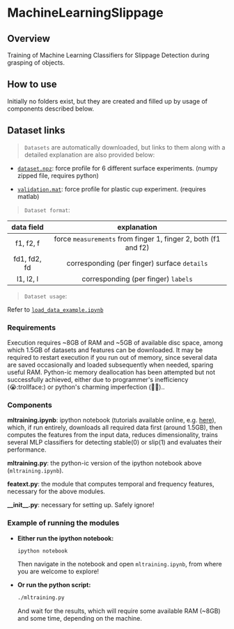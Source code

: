 # MachineLearningSlippage

## Overview

Training of Machine Learning Classifiers for Slippage Detection during grasping of objects.

## How to use

Initially no folders exist, but they are created and filled up by usage of components described below.

## Dataset links

> `Datasets` are automatically downloaded, but links to them along with a detailed explanation are also provided below:

* [`dataset.npz`](https://www.dropbox.com/s/j88wmtx1vvpik1m/dataset.npz?dl=1): force profile for 6 different surface experiments. (numpy zipped file, requires python)

* [`validation.mat`](https://www.dropbox.com/s/r8jl57lij28ljrw/validation.mat?dl=1): force profile for plastic cup experiment. (requires matlab)

> `Dataset format`:

  |  data field  |                        explanation                             |
  |:------------:|:--------------------------------------------------------------:|
  | f1, f2, f    | force `measurements` from finger 1, finger 2, both (f1 and f2) |
  | fd1, fd2, fd | corresponding (per finger) surface `details`                   |
  | l1, l2, l    | corresponding (per finger) `labels`                            |

> `Dataset usage`:

Refer to [`load_data_example.ipynb`](load_data_example.ipynb)

### Requirements

Execution requires ~8GB of RAM and ~5GB of available disc space, among which 1.5GB of datasets and features can be downloaded. It may be required to restart execution if you run out of memory, since several data are saved occasionally and loaded subsequently when needed, sparing useful RAM. Python-ic memory deallocation has been attempted but not successfully achieved, either due to programmer's inefficiency (:sob::trollface:) or python's charming imperfection (:yellow_heart::snake:)..

### Components

**mltraining.ipynb**: ipython notebook (tutorials available online, e.g. [here](http://cs231n.github.io/ipython-tutorial/)),
which, if run entirely, downloads all required data first (around 1.5GB), then computes the features from the input data,
reduces dimensionality, trains several MLP classifiers for detecting stable(0) or slip(1) and evaluates their performance.

**mltraining.py**: the python-ic version of the ipython notebook above (`mltraining.ipynb`).

**featext.py**: the module that computes temporal and frequency features, necessary for the above modules.

**\_\_init\_\_.py**: necessary for setting up. Safely ignore!

### Example of running the modules

* **Either run the ipython notebook:**

  ```bash
  ipython notebook
  ```

  Then navigate in the notebook and open `mltraining.ipynb`, from where you are welcome to explore!

* **Or run the python script:**  

  ```bash
  ./mltraining.py
  ```

  And wait for the results, which will require some available RAM (~8GB) and some time, depending on the machine.
